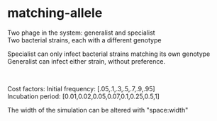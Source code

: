 # matching-allele

Two phage in the system: generalist and specialist <br>
Two bacterial strains, each with a different genotype
<br>

Specialist can only infect bacterial strains matching its own genotype
Generalist can infect either strain, without preference.

<br>

Cost factors:
Initial frequency: [.05,.1,.3,.5,.7,.9,.95] <br>
Incubation period: [0.01,0.02,0.05,0.07,0.1,0.25,0.5,1]

The width of the simulation can be altered with "space:width"
